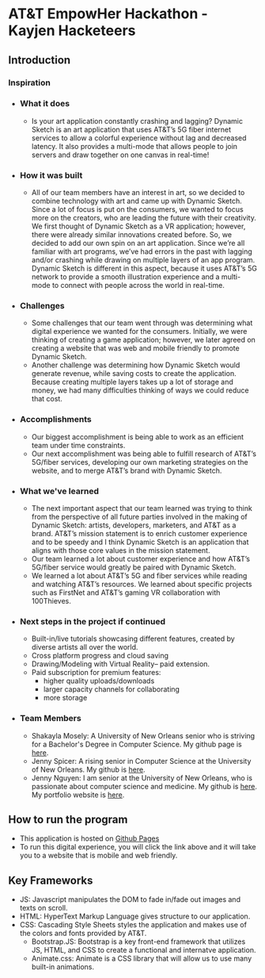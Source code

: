 # AT&T EmpowHer Hackathon - Kayjen Hacketeers 

## Introduction

### Inspiration
- ### What it does
   - Is your art application constantly crashing and lagging? Dynamic Sketch is an art application that uses AT&T’s 5G fiber internet services to allow a colorful experience without lag and decreased latency. It also provides a multi-mode that allows people to join servers and draw together on one canvas in real-time!
  
- ### How it was built
  - All of our team members have an interest in art, so we decided to combine technology with art and came up with Dynamic Sketch. Since a lot of focus is put on the consumers, we wanted to focus more on the creators, who are leading the future with their creativity. We first thought of Dynamic Sketch as a VR application; however, there were already similar innovations created before. So, we decided to add our own spin on an art application. Since we’re all familiar with art programs, we’ve had errors in the past with lagging and/or crashing while drawing on multiple layers of an app program. Dynamic Sketch is different in this aspect, because it uses AT&T’s 5G network to provide a smooth illustration experience and a multi-mode to connect with people across the world in real-time.

- ### Challenges
  - Some challenges that our team went through was determining what digital experience we wanted for the consumers. Initially, we were thinking of creating a game application; however, we later agreed on creating a website that was web and mobile friendly to promote Dynamic Sketch.
  - Another challenge was determining how Dynamic Sketch would generate revenue, while saving costs to create the application. Because creating multiple layers takes up a lot of storage and money, we had many difficulties thinking of ways we could reduce that cost.

- ### Accomplishments
  - Our biggest accomplishment is being able to work as an efficient team under time constraints.
  - Our next accomplishment was being able to fulfill research of AT&T’s 5G/fiber services, developing our own marketing strategies on the website, and to merge AT&T’s brand with Dynamic Sketch.

- ### What we've learned
  - The next important aspect that our team learned was trying to think from the perspective of all future parties involved in the making of Dynamic Sketch: artists, developers, marketers, and AT&T as a brand. AT&T’s mission statement is to enrich customer experience and to be speedy and I think Dynamic Sketch is an application that aligns with those core values in the mission statement. 
  - Our team learned a lot about customer experience and how AT&T’s 5G/fiber service would greatly be paired with Dynamic Sketch.
  - We learned a lot about AT&T’s 5G and fiber services while reading and watching AT&T’s resources. We learned about specific projects such as FirstNet and AT&T’s gaming VR collaboration with 100Thieves.

- ### Next steps in the project if continued
  - Built-in/live tutorials showcasing different features, created by diverse artists all over the world.
  - Cross platform progress and cloud saving
  - Drawing/Modeling with Virtual Reality– paid extension.
  - Paid subscription for premium features:
    - higher quality uploads/downloads
    - larger capacity channels for collaborating
    - more storage

- ### Team Members
  - Shakayla Mosely: A University of New Orleans senior who is striving for a Bachelor's Degree in Computer Science. My github page is [here](https://github.com/shakkalaa).
  - Jenny Spicer:  A rising senior in Computer Science at the University of New Orleans. My github is [here](https://github.com/Jenspi).
  - Jenny Nguyen: I am senior at the University of New Orleans, who is passionate about computer science and medicine. My github is [here](https://github.com/jtnguy97). My portfolio website is [here](https://jtnguy97.github.io/Bootstrap-Portfolio/).


## How to run the program
- This application is hosted on [Github Pages](https://shakkalaa.github.io/Kayjen-Hacketeers/)
- To run this digital experience, you will click the link above and it will take you to a website that is mobile and web friendly.

## Key Frameworks
- JS: Javascript manipulates the DOM to fade in/fade out images and texts on scroll.
- HTML: HyperText Markup Language gives structure to our application.
- CSS: Cascading Style Sheets styles the application and makes use of the colors and fonts provided by AT&T.
  - Bootstrap.JS: Bootstrap is a key front-end framework that utilizes JS, HTML, and CSS to create a functional and internatve application.
  - Animate.css: Animate is a CSS library that will allow us to use many built-in animations.
